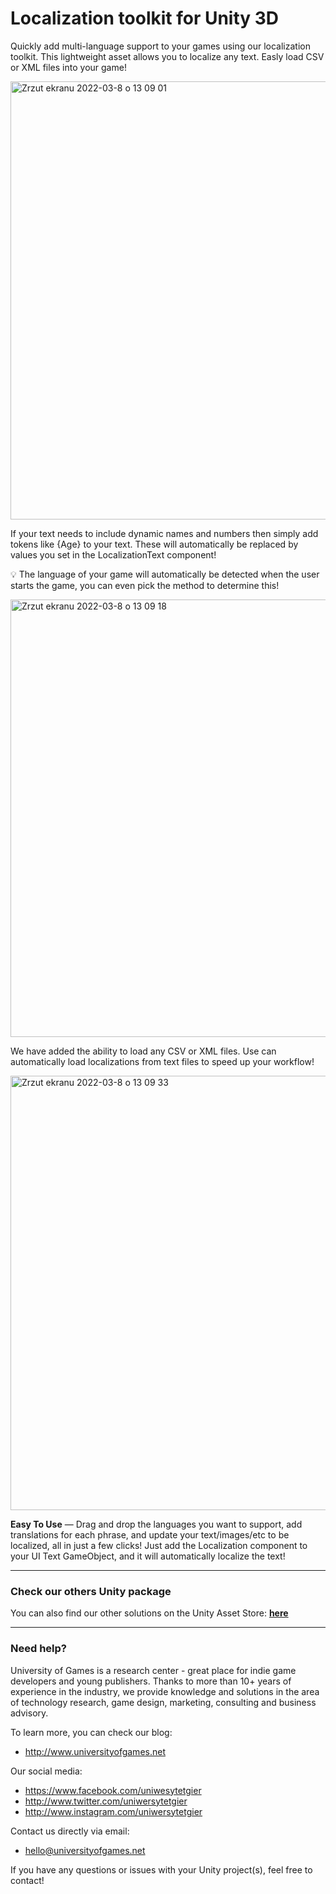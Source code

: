 # Localization toolkit for Unity 3D

Quickly add multi-language support to your games using our localization toolkit. This lightweight asset allows you to localize any text. Easly load CSV or XML files into your game!

<img width="701" alt="Zrzut ekranu 2022-03-8 o 13 09 01" src="https://user-images.githubusercontent.com/10097678/157235530-1da24364-2858-43c5-8482-0cf5b356605c.png">

If your text needs to include dynamic names and numbers then simply add tokens like {Age} to your text. These will automatically be replaced by values you set in the LocalizationText component!

💡 The language of your game will automatically be detected when the user starts the game, you can even pick the method to determine this!

<img width="700" alt="Zrzut ekranu 2022-03-8 o 13 09 18" src="https://user-images.githubusercontent.com/10097678/157235552-5a05ef19-88eb-4198-b97f-1ef005f95011.png">

We have added the ability to load any CSV or XML files. Use can automatically load localizations from text files to speed up your workflow!

<img width="695" alt="Zrzut ekranu 2022-03-8 o 13 09 33" src="https://user-images.githubusercontent.com/10097678/157235561-144d2190-4257-4b67-870a-2a4bd93be797.png">

**Easy To Use** ― Drag and drop the languages you want to support, add translations for each phrase, and update your text/images/etc to be localized, all in just a few clicks! Just add the Localization component to your UI Text GameObject, and it will automatically localize the text!

* * *

### Check our others Unity package
You can also find our other solutions on the Unity Asset Store: <b>[here](https://assetstore.unity.com/publishers/25633)</b>

* * *

### Need help?

University of Games is a research center - great place for indie game developers and young publishers. Thanks to more than 10+ years of experience in the industry, we provide knowledge and solutions in the area of technology research, game design, marketing, consulting and business advisory.

To learn more, you can check our blog:
- http://www.universityofgames.net

Our social media: 
- https://www.facebook.com/uniwesytetgier 
- http://www.twitter.com/uniwersytetgier
- http://www.instagram.com/uniwersytetgier

Contact us directly via email: 
- hello@universityofgames.net

If you have any questions or issues with your Unity project(s), feel free to contact!
